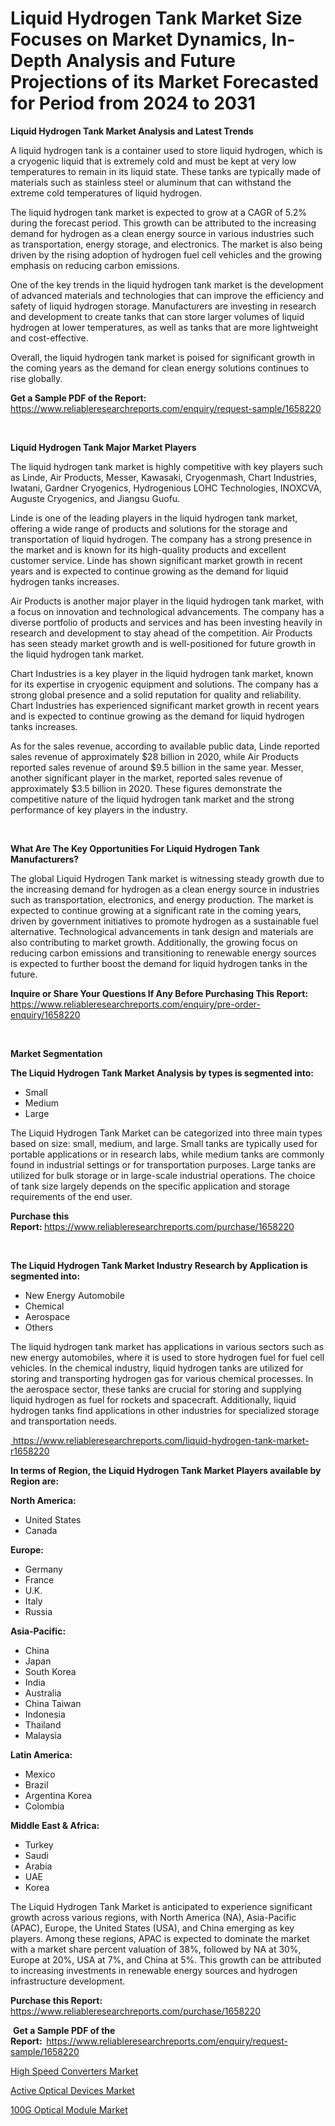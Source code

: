<p><h1>Liquid Hydrogen Tank Market Size Focuses on Market Dynamics, In-Depth Analysis and Future Projections of its Market Forecasted for Period from 2024 to 2031</h1></p><p><strong>Liquid Hydrogen Tank Market Analysis and Latest Trends</strong></p>
<p><p>A liquid hydrogen tank is a container used to store liquid hydrogen, which is a cryogenic liquid that is extremely cold and must be kept at very low temperatures to remain in its liquid state. These tanks are typically made of materials such as stainless steel or aluminum that can withstand the extreme cold temperatures of liquid hydrogen.</p><p>The liquid hydrogen tank market is expected to grow at a CAGR of 5.2% during the forecast period. This growth can be attributed to the increasing demand for hydrogen as a clean energy source in various industries such as transportation, energy storage, and electronics. The market is also being driven by the rising adoption of hydrogen fuel cell vehicles and the growing emphasis on reducing carbon emissions.</p><p>One of the key trends in the liquid hydrogen tank market is the development of advanced materials and technologies that can improve the efficiency and safety of liquid hydrogen storage. Manufacturers are investing in research and development to create tanks that can store larger volumes of liquid hydrogen at lower temperatures, as well as tanks that are more lightweight and cost-effective.</p><p>Overall, the liquid hydrogen tank market is poised for significant growth in the coming years as the demand for clean energy solutions continues to rise globally.</p></p>
<p><strong>Get a Sample PDF of the Report:&nbsp;</strong> <a href="https://www.reliableresearchreports.com/enquiry/request-sample/1658220">https://www.reliableresearchreports.com/enquiry/request-sample/1658220</a></p>
<p>&nbsp;</p>
<p><strong>Liquid Hydrogen Tank Major Market Players</strong></p>
<p><p>The liquid hydrogen tank market is highly competitive with key players such as Linde, Air Products, Messer, Kawasaki, Cryogenmash, Chart Industries, Iwatani, Gardner Cryogenics, Hydrogenious LOHC Technologies, INOXCVA, Auguste Cryogenics, and Jiangsu Guofu. </p><p>Linde is one of the leading players in the liquid hydrogen tank market, offering a wide range of products and solutions for the storage and transportation of liquid hydrogen. The company has a strong presence in the market and is known for its high-quality products and excellent customer service. Linde has shown significant market growth in recent years and is expected to continue growing as the demand for liquid hydrogen tanks increases.</p><p>Air Products is another major player in the liquid hydrogen tank market, with a focus on innovation and technological advancements. The company has a diverse portfolio of products and services and has been investing heavily in research and development to stay ahead of the competition. Air Products has seen steady market growth and is well-positioned for future growth in the liquid hydrogen tank market.</p><p>Chart Industries is a key player in the liquid hydrogen tank market, known for its expertise in cryogenic equipment and solutions. The company has a strong global presence and a solid reputation for quality and reliability. Chart Industries has experienced significant market growth in recent years and is expected to continue growing as the demand for liquid hydrogen tanks increases.</p><p>As for the sales revenue, according to available public data, Linde reported sales revenue of approximately $28 billion in 2020, while Air Products reported sales revenue of around $9.5 billion in the same year. Messer, another significant player in the market, reported sales revenue of approximately $3.5 billion in 2020. These figures demonstrate the competitive nature of the liquid hydrogen tank market and the strong performance of key players in the industry.</p></p>
<p>&nbsp;</p>
<p><strong>What Are The Key Opportunities For Liquid Hydrogen Tank Manufacturers?</strong></p>
<p><p>The global Liquid Hydrogen Tank market is witnessing steady growth due to the increasing demand for hydrogen as a clean energy source in industries such as transportation, electronics, and energy production. The market is expected to continue growing at a significant rate in the coming years, driven by government initiatives to promote hydrogen as a sustainable fuel alternative. Technological advancements in tank design and materials are also contributing to market growth. Additionally, the growing focus on reducing carbon emissions and transitioning to renewable energy sources is expected to further boost the demand for liquid hydrogen tanks in the future.</p></p>
<p><strong>Inquire or Share Your Questions If Any Before Purchasing This Report:</strong> <a href="https://www.reliableresearchreports.com/enquiry/pre-order-enquiry/1658220">https://www.reliableresearchreports.com/enquiry/pre-order-enquiry/1658220</a></p>
<p>&nbsp;</p>
<p><strong>Market Segmentation</strong></p>
<p><strong>The Liquid Hydrogen Tank Market Analysis by types is segmented into:</strong></p>
<p><ul><li>Small</li><li>Medium</li><li>Large</li></ul></p>
<p><p>The Liquid Hydrogen Tank Market can be categorized into three main types based on size: small, medium, and large. Small tanks are typically used for portable applications or in research labs, while medium tanks are commonly found in industrial settings or for transportation purposes. Large tanks are utilized for bulk storage or in large-scale industrial operations. The choice of tank size largely depends on the specific application and storage requirements of the end user.</p></p>
<p><strong>Purchase this Report:&nbsp;</strong><a href="https://www.reliableresearchreports.com/purchase/1658220">https://www.reliableresearchreports.com/purchase/1658220</a></p>
<p>&nbsp;</p>
<p><strong>The Liquid Hydrogen Tank Market Industry Research by Application is segmented into:</strong></p>
<p><ul><li>New Energy Automobile</li><li>Chemical</li><li>Aerospace</li><li>Others</li></ul></p>
<p><p>The liquid hydrogen tank market has applications in various sectors such as new energy automobiles, where it is used to store hydrogen fuel for fuel cell vehicles. In the chemical industry, liquid hydrogen tanks are utilized for storing and transporting hydrogen gas for various chemical processes. In the aerospace sector, these tanks are crucial for storing and supplying liquid hydrogen as fuel for rockets and spacecraft. Additionally, liquid hydrogen tanks find applications in other industries for specialized storage and transportation needs.</p></p>
<p><a href="https://www.reliableresearchreports.com/liquid-hydrogen-tank-market-r1658220">&nbsp;https://www.reliableresearchreports.com/liquid-hydrogen-tank-market-r1658220</a></p>
<p><strong>In terms of Region, the Liquid Hydrogen Tank Market Players available by Region are:</strong></p>
<p>
    <p> <strong> North America: </strong>
        <ul>
            <li>United States</li>
            <li>Canada</li>
        </ul>
        </p> 
    <p> <strong> Europe: </strong>
        <ul>
            <li>Germany</li>
            <li>France</li>
            <li>U.K.</li>
            <li>Italy</li>
            <li>Russia</li>
        </ul>
        </p> 
    <p> <strong> Asia-Pacific: </strong>
        <ul>
            <li>China</li>
            <li>Japan</li>
            <li>South Korea</li>
            <li>India</li>
            <li>Australia</li>
            <li>China Taiwan</li>
            <li>Indonesia</li>
            <li>Thailand</li>
            <li>Malaysia</li>
        </ul>
        </p> 
    <p> <strong> Latin America: </strong>
        <ul>
            <li>Mexico</li>
            <li>Brazil</li>
            <li>Argentina Korea</li>
            <li>Colombia</li>
        </ul>
        </p> 
    <p> <strong> Middle East & Africa: </strong>
        <ul>
            <li>Turkey</li>
            <li>Saudi</li>
            <li>Arabia</li>
            <li>UAE</li>
            <li>Korea</li>
        </ul>
    </p>
    </p>
<p><p>The Liquid Hydrogen Tank Market is anticipated to experience significant growth across various regions, with North America (NA), Asia-Pacific (APAC), Europe, the United States (USA), and China emerging as key players. Among these regions, APAC is expected to dominate the market with a market share percent valuation of 38%, followed by NA at 30%, Europe at 20%, USA at 7%, and China at 5%. This growth can be attributed to increasing investments in renewable energy sources and hydrogen infrastructure development.</p></p>
<p><strong>Purchase this Report: </strong><a href="https://www.reliableresearchreports.com/purchase/1658220">https://www.reliableresearchreports.com/purchase/1658220</a></p>
<p>&nbsp;<strong>Get a Sample PDF of the Report:&nbsp;&nbsp;</strong><a href="https://www.reliableresearchreports.com/enquiry/request-sample/1658220">https://www.reliableresearchreports.com/enquiry/request-sample/1658220</a></p>
<p><strong></strong></p>
<p><p><a href="https://github.com/ochgvvcj16/Market-Research-Report-List-1/blob/main/high-speed-converters-market.md">High Speed Converters Market</a></p><p><a href="https://github.com/btwcqfvq34/Market-Research-Report-List-1/blob/main/active-optical-devices-market.md">Active Optical Devices Market</a></p><p><a href="https://github.com/anggakarna133/Market-Research-Report-List-1/blob/main/100g-optical-module-market.md">100G Optical Module Market</a></p></p>